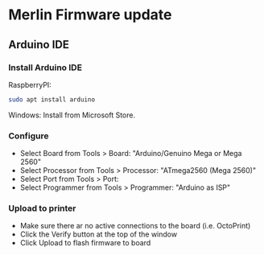 # Merlin Firmware update

## Arduino IDE

### Install Arduino IDE
RaspberryPI:
```bash
sudo apt install arduino
```
Windows: Install from Microsoft Store.

### Configure
- Select Board from Tools > Board: "Arduino/Genuino Mega or Mega 2560"
- Select Processor from Tools > Processor: "ATmega2560 (Mega 2560)"
- Select Port from Tools > Port: 
- Select Programmer from Tools > Programmer: "Arduino as ISP"

### Upload to printer
- Make sure there ar no active connections to the board (i.e. OctoPrint)
- Click the Verify button at the top of the window
- Click Upload to flash firmware to board
